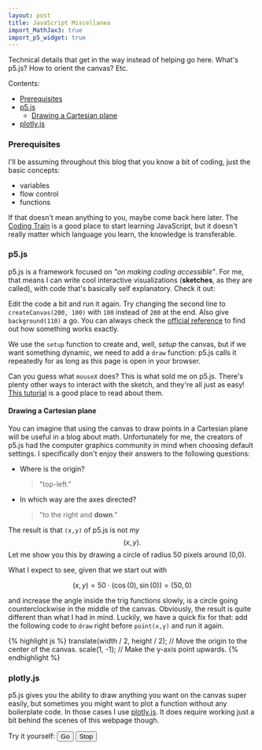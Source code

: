 ```yaml
---
layout: post
title: JavaScript Miscellanea
import_MathJax3: true
import_p5_widget: true
---
```

Technical details that get in the way instead of helping go here. What's p5.js? How to orient the canvas? Etc.
<!--more-->

Contents:
- [Prerequisites](#prerequisites)
- [p5.js](#p5js)
  - [Drawing a Cartesian plane](#drawing-a-cartesian-plane)
- [plotly.js](#plotlyjs)

### Prerequisites

I'll be assuming throughout this blog that you know a bit of coding, just the basic concepts:
- variables
- flow control
- functions

If that doesn't mean anything to you, maybe come back here later.  The [Coding Train](https://thecodingtrain.com/guides/getting-started) is a good place to start learning JavaScript, but it doesn't really matter which language you learn, the knowledge is transferable.

### p5.js

p5.js is a framework focused on *"on making coding accessible"*. For me, that means I can write cool interactive visualizations (**sketches**, as they are called), with code that's basically self explanatory. Check it out:  
<script type="text/p5" data-height="350" data-preview-width="350">
function setup() {
  createCanvas(200, 200);
  background(220);
  line(width/2, 0, width/2, height);
  line(0, height/2, width, height/2);
}
</script>
Edit the code a bit and run it again. Try changing the second line to `createCanvas(200, 100)` with `100` instead of `200` at the end. Also give `background(110)` a go. You can always check the [official reference](https://p5js.org/reference/#/p5/background) to find out how something works exactly.


We use the `setup` function to create and, well, *setup* the canvas, but if we want something dynamic, we need to add a `draw` function: p5.js calls it repeatedly for as long as this page is open in your browser.

<script type="text/p5" data-height="350" data-preview-width="350">
function setup() {
  createCanvas(200, 200);
  background(220);
}

function draw() {
  background(220);
  rect(mouseX,mouseY,15,15)
}
</script>
Can you guess what `mouseX` does? This is what sold me on p5.js. There's plenty other ways to interact with the sketch, and they're all just as easy! [This tutorial](https://p5js.org/learn/interactivity.html) is a good place to read about them.

#### Drawing a Cartesian plane

You can imagine that using the canvas to draw points in a Cartesian plane will be useful in a blog about math. Unfortunately for me, the creators of p5.js had the computer graphics community in mind when choosing default settings. I specifically don't enjoy their answers to the following questions:
- Where is the origin? 
    >"top-left."
- In which way are the axes directed? 
   > "to the right and **down**."

The result is that `(x,y)` of p5.js is not *my* $$(x,y).$$ Let me show you this by drawing a circle of radius 50 pixels around (0,0).

<script type="text/p5" data-height="450" data-preview-width="350">
let t = 0;

function setup() {
  createCanvas(200, 200);
  background(220);
  line(width/2, 0, width/2, height);
  line(0, height/2, width, height/2);
}

function draw() {
  let x = 50*cos(t);
  let y = 50*sin(t);
  stroke("red")
  point(x,y)
  t = t+0.01
}
</script>

What I expect to see, given that we start out with 

$$ (x,y) = 50\cdot(\cos(0),\sin(0)) = (50,0) $$

and increase the angle inside the trig functions slowly, is a circle going counterclockwise in the middle of the canvas. Obviously, the result is quite different than what I had in mind. Luckily, we have a quick fix for that: add the following code to `draw` right before `point(x,y)` and run it again.

{% highlight js %}
  translate(width / 2, height / 2); // Move the origin to the center of the canvas.
  scale(1, -1);  // Make the y-axis point upwards.
{% endhighlight %}

### plotly.js
p5.js gives you the ability to draw anything you want on the canvas super easily, but sometimes you might want to plot a function without any boilerplate code. In those cases I use [plotly.js](https://plotly.com/javascript/). It does require working just a bit behind the scenes of this webpage though. 

Try it yourself: <button onclick="letsGo()">Go</button> <button onclick="stop()">Stop</button>

<script src="https://cdn.plot.ly/plotly-2.16.1.min.js"></script>
<div id="plotly_sin_cos"></div>
<script>
  var trace11 = {
    x: [0],
    y: [1],
    mode: 'line',
    type: 'scatter',
    name: `50cos(t)`
  };
  var trace22 = {
    x: [0],
    y: [0],
    mode: 'line',
    type: 'scatter',
    name: `50sin(t)`
  };
  Plotly.newPlot('plotly_sin_cos', [trace11, trace22]);
  let t = 0;
  function updatePlots(){
  let a = 50*Math.cos(t);
  let b = 50*Math.sin(t);
  Plotly.extendTraces('plotly_sin_cos',{
    x: [[t],[t]],
    y: [[a], [b]]
  }, [0,1]);
  t += 0.1;
  };
  let interval_id = null;
  function letsGo(){
    if (interval_id === null) {
    interval_id = setInterval(updatePlots,10);
    }
  };
  function stop(){
    clearInterval(interval_id);
    interval_id = null
  };
</script>